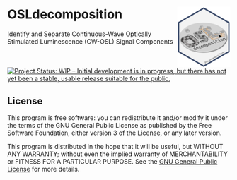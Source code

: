 
<!-- README.md was auto-generated by README.Rmd. Please DO NOT edit by hand!-->

# OSLdecomposition <img width=120px src="man/figures/OSLdecomposition_logo.png" align="right" />

Identify and Separate Continuous-Wave Optically Stimulated Luminescence
(CW-OSL) Signal Components

[![Project Status: WIP – Initial development is in progress, but there
has not yet been a stable, usable release suitable for the
public.](https://www.repostatus.org/badges/latest/wip.svg)](https://www.repostatus.org/#wip)

## License

This program is free software: you can redistribute it and/or modify it
under the terms of the GNU General Public License as published by the
Free Software Foundation, either version 3 of the License, or any later
version.

This program is distributed in the hope that it will be useful, but
WITHOUT ANY WARRANTY; without even the implied warranty of
MERCHANTABILITY or FITNESS FOR A PARTICULAR PURPOSE. See the [GNU
General Public
License](https://github.com/DirkMittelstrass/OSLdecomposition/blob/master/LICENSE)
for more details.
